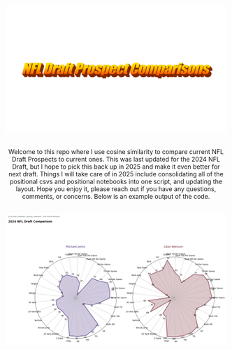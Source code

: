 <!-- "Hero" Header -->
<div align="center">
  <img src="https://github.com/array-carpenter/nfl-draft-data/blob/main/images/wordart%20(1).png" style="max-width: 100%;" alt="WordArt" />
  <br />
  <br />
  
  <!-- Text Block -->
  <p>
Welcome to this repo where I use cosine similarity to compare current NFL Draft Prospects to current ones. This was last updated for the 2024 NFL Draft, but I hope to pick this back up in 2025 and make it even better for next draft. Things I will take care of in 2025 include consolidating all of the positional csvs and positional notebooks into one script, and updating the layout. Hope you enjoy it, please reach out if you have any questions, comments, or concerns. Below is an example output of the code.  
  </p>
  <br />
  
  <img src="https://github.com/array-carpenter/nfl-draft-data/blob/main/images/mikepenix.png" />
  <br />
  <br />
</div>
